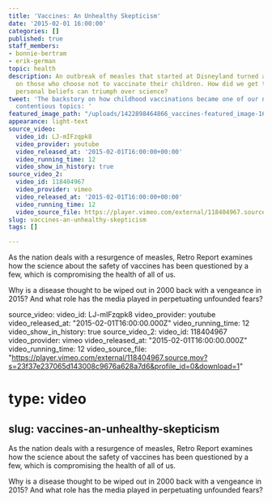 ```yaml
---
title: 'Vaccines: An Unhealthy Skepticism'
date: '2015-02-01 16:00:00'
categories: []
published: true
staff_members:
- bonnie-bertram
- erik-german
topic: health
description: An outbreak of measles that started at Disneyland turned a spotlight
  on those who choose not to vaccinate their children. How did we get to a point where
  personal beliefs can triumph over science?
tweet: 'The backstory on how childhood vaccinations became one of our nation''s most
  contentious topics: '
featured_image_path: "/uploads/1422898464866_vaccines-featured_image-1600x900.jpg"
appearance: light-text
source_video:
  video_id: LJ-mIFzqpk8
  video_provider: youtube
  video_released_at: '2015-02-01T16:00:00+00:00'
  video_running_time: 12
  video_show_in_history: true
source_video_2:
  video_id: 118404967
  video_provider: vimeo
  video_released_at: '2015-02-01T16:00:00+00:00'
  video_running_time: 12
  video_source_file: https://player.vimeo.com/external/118404967.source.mov?s=23f37e237065d143008c9676a628a7d6&profile_id=0&download=1
slug: vaccines-an-unhealthy-skepticism
tags: []

---
```

As the nation deals with a resurgence of measles, Retro Report examines how the science about the safety of vaccines has been questioned by a few, which is compromising the health of all of us.

Why is a disease thought to be wiped out in 2000 back with a vengeance in 2015? And what role has the media played in perpetuating unfounded fears?

source_video:
  video_id: LJ-mIFzqpk8
  video_provider: youtube
  video_released_at: "2015-02-01T16:00:00.000Z"
  video_running_time: 12
  video_show_in_history: true
source_video_2:
  video_id: 118404967
  video_provider: vimeo
  video_released_at: "2015-02-01T16:00:00.000Z"
  video_running_time: 12
  video_source_file: "https://player.vimeo.com/external/118404967.source.mov?s=23f37e237065d143008c9676a628a7d6&profile_id=0&download=1"
# type: video
slug: vaccines-an-unhealthy-skepticism
---

As the nation deals with a resurgence of measles, Retro Report examines how the science about the safety of vaccines has been questioned by a few, which is compromising the health of all of us.

Why is a disease thought to be wiped out in 2000 back with a vengeance in 2015? And what role has the media played in perpetuating unfounded fears?


